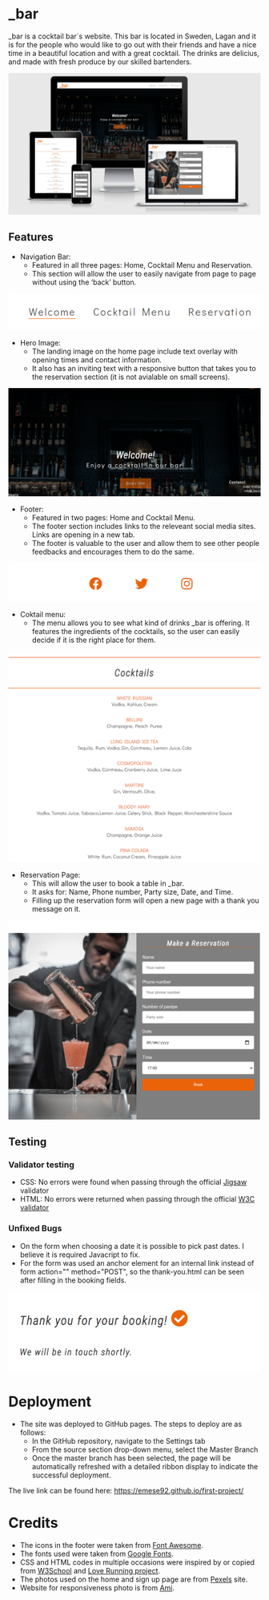 # _bar
_bar is a cocktail bar`s website. This bar is located in Sweden, Lagan and it is for the people who would like to go out with their friends and have a nice time in a beautiful location and with a great cocktail. The drinks are delicius, and made with fresh produce by our skilled bartenders.

![Site responsiveness](/assets/images/responsive.png)

## Features
 * Navigation Bar: 
    - Featured in all three pages: Home, Cocktail Menu and Reservation.
    - This section will allow the user to easily navigate from page to page without using the ‘back’ button.

![Navigation](/assets/images/navigation.png)

 * Hero Image:
    - The landing image on the home page include text overlay with opening times and contact information.
    - It also has an inviting text with a responsive button that takes you to the reservation section (it is not avialable on small screens). 

![Hero Image](/assets/images/hero1.png)
    
 * Footer:
    - Featured in two pages: Home and Cocktail Menu.
    - The footer section includes links to the releveant social media sites. Links are opening in a new tab.
    - The footer is valuable to the user and allow them to see other people feedbacks and encourages them to do the same.
    
![Footer](/assets/images/footer.png)

 * Coktail menu:
    - The menu allows you to see what kind of drinks _bar is offering. It features the ingredients of the cocktails, so the user can easily decide if it is the right place for them.

![Coktail menu](/assets/images/menu.png)
    
 * Reservation Page:
    - This will allow the user to book a table in _bar.
    - It asks for: Name, Phone number, Party size, Date, and Time.
    - Filling up the reservation form will open a new page with a thank you message on it.

![Reservation](/assets/images/reservation.png)

## Testing

 ### Validator testing
 * CSS: No errors were found when passing through the official [Jigsaw](http://jigsaw.w3.org/css-validator/validator$link) validator
 * HTML: No errors were returned when passing through the official [W3C validator](https://validator.w3.org/nu/?doc=https%3A%2F%2Femese92.github.io%2Ffirst-project%2Findex.html)

 ### Unfixed Bugs
 * On the form when choosing a date it is possible to pick past dates. I believe it is required Javacript to fix.
 * For the form was used an anchor element for an internal link instead of form action="" method="POST", so the thank-you.html can be seen after filling in the booking fields.

![thank-you](/assets/images/thankyou.png)

# Deployment
   * The site was deployed to GitHub pages. The steps to deploy are as follows:
      - In the GitHub repository, navigate to the Settings tab
      - From the source section drop-down menu, select the Master Branch
      - Once the master branch has been selected, the page will be automatically refreshed with a detailed ribbon display to indicate the successful deployment.

The live link can be found here: https://emese92.github.io/first-project/

# Credits
- The icons in the footer were taken from [Font Awesome](https://fontawesome.com/v5.15/icons/check-circle?style=solid).
- The fonts used were taken from [Google Fonts](https://fonts.google.com/).
- CSS and HTML codes in multiple occasions were inspired by or copied from [W3School](https://www.w3schools.com/css/default.asp) and [Love Running project](https://github.com/Emese92/love-running.git).
- The photos used on the home and sign up page are from [Pexels](https://www.pexels.com/sv-se/) site.
- Website for responsiveness photo is from [Ami](http://ami.responsivedesign.is/#).
